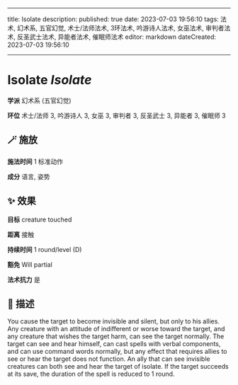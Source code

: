 
---
title: Isolate
description: 
published: true
date: 2023-07-03 19:56:10
tags: 法术, 幻术系, 五官幻觉, 术士/法师法术, 3环法术, 吟游诗人法术, 女巫法术, 审判者法术, 反圣武士法术, 异能者法术, 催眠师法术
editor: markdown
dateCreated: 2023-07-03 19:56:10

---

# **Isolate** *Isolate*

**学派** 幻术系 (五官幻觉) 

**环位** 术士/法师 3, 吟游诗人 3, 女巫 3, 审判者 3, 反圣武士 3, 异能者 3, 催眠师 3

## 🪄 施放

**施法时间** 1 标准动作

**成分** 语言, 姿势

## ✨ 效果 

**目标** creature touched 

**距离** 接触  

**持续时间** 1 round/level (D) 

**豁免** Will partial

**法术抗力** 是

## 📖 描述

You cause the target to become invisible and silent, but only to his allies. Any creature with an attitude of indifferent or worse toward the target, and any creature that wishes the target harm, can see the target normally. The target can see and hear himself, can cast spells with verbal components, and can use command words normally, but any effect that requires allies to see or hear the target does not function. An ally that can see invisible creatures can both see and hear the target of isolate.  If the target succeeds at its save, the duration of the spell is reduced to 1 round.
    